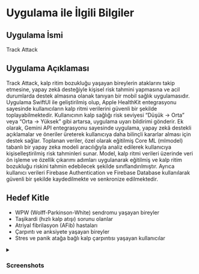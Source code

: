 # Uygulama ile İlgili Bilgiler

## Uygulama İsmi
Track Attack

## Uygulama Açıklaması
Track Attack, kalp ritim bozukluğu yaşayan bireylerin ataklarını takip etmesine, yapay zekâ desteğiyle kişisel risk tahmini yapmasına ve acil durumlarda destek almasına olanak tanıyan bir mobil sağlık uygulamasıdır. Uygulama SwiftUI ile geliştirilmiş olup, Apple HealthKit entegrasyonu sayesinde kullanıcıların kalp ritmi verilerini güvenli bir şekilde toplayabilmektedir. Kullanıcının kalp sağlığı risk seviyesi “Düşük → Orta” veya “Orta → Yüksek” gibi artarsa, uygulama uyarı bildirimi gönderir. Ek olarak, Gemini API entegrasyonu sayesinde uygulama, yapay zekâ destekli açıklamalar ve öneriler üreterek kullanıcıya daha bilinçli kararlar alması için destek sağlar.
Toplanan veriler, özel olarak eğitilmiş Core ML (mlmodel) tabanlı bir yapay zeka modeli aracılığıyla analiz edilerek kullanıcıya kişiselleştirilmiş risk tahminleri sunar. Model, kalp ritmi verileri üzerinde veri ön işleme ve özellik çıkarımı adımları uygulanarak eğitilmiş ve kalp ritim bozukluğu riskini tahmin edebilecek şekilde sınıflandırılmıştır. Ayrıca kullanıcı verileri Firebase Authentication ve Firebase Database kullanılarak güvenli bir şekilde kaydedilmekte ve senkronize edilmektedir.

## Hedef Kitle
* WPW (Wolff-Parkinson-White) sendromu yaşayan bireyler
* Taşikardi (hızlı kalp atışı) sorunu olanlar
* Atriyal fibrilasyon (AFib) hastaları
* Çarpıntı ve anksiyete yaşayan bireyler
* Stres ve panik atağa bağlı kalp çarpıntısı yaşayan kullanıcılar


<details>
  <summary><h3>Screenshots</h3></summary>

  <h4> Kayıt ol ve Giriş Yap Ekranları</h4>
  <table>
    <tr>
      <td><img src="https://github.com/TrackAttackk/TrackAttack/blob/main/Screenshots/signUp.png" width="150"/></td>
      <td><img src="https://github.com/TrackAttackk/TrackAttack/blob/main/Screenshots/signIn.png" width="150"/></td>
    </tr>
  </table>

  <h4>Bilgileri Ekle Ekranları</h4>
  <table>
    <tr>
      <td><img src="https://github.com/TrackAttackk/TrackAttack/blob/main/Screenshots/name.png" width="150"/></td>
      <td><img src="https://github.com/TrackAttackk/TrackAttack/blob/main/Screenshots/age.png" width="150"/></td>
      <td><img src="https://github.com/TrackAttackk/TrackAttack/blob/main/Screenshots/gender.png" width="150"/></td>
      <td><img src="https://github.com/TrackAttackk/TrackAttack/blob/main/Screenshots/smoking.png" width="150"/></td>
      <td><img src="https://github.com/TrackAttackk/TrackAttack/blob/main/Screenshots/family.png" width="150"/></td>
      <td><img src="https://github.com/TrackAttackk/TrackAttack/blob/main/Screenshots/attack.png" width="150"/></td>
    </tr>
  </table>

  <h4>Anasayfa, Geçmiş Ataklar, Sohbet ve Profil Ekranları</h4>
  <table>
    <tr>
      <td><img src="https://github.com/TrackAttackk/TrackAttack/blob/main/Screenshots/homeView.png" width="150"/></td>
      <td><img src="https://github.com/TrackAttackk/TrackAttack/blob/main/Screenshots/historyAttack.png" width="150"/></td>
      <td><img src="https://github.com/TrackAttackk/TrackAttack/blob/main/Screenshots/detailAttack.png" width="150"/></td>
      <td><img src="https://github.com/TrackAttackk/TrackAttack/blob/main/Screenshots/chatbot.png" width="150"/></td>
      <td><img src="https://github.com/TrackAttackk/TrackAttack/blob/main/Screenshots/profile.png" width="150"/></td>
   </tr>
  </table>

  <h4>Atak Ekle ve Nefes Al Ekranları</h4>
  <table>
    <tr>
      <td><img src="https://github.com/TrackAttackk/TrackAttack/blob/main/Screenshots/addAttack.png" width="150"/></td>
      <td><img src="https://github.com/TrackAttackk/TrackAttack/blob/main/Screenshots/breathing.png" width="150"/></td>
   </tr>
  </table>

</details>
